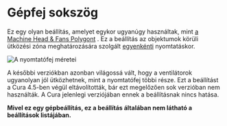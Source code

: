 # Gépfej sokszög

Ez egy olyan beállítás, amelyet egykor ugyanúgy használtak, mint [a Machine Head &amp; Fans Polygont](machine_head_with_fans_polygon.md) . Ez a beállítás az objektumok körüli ütközési zóna meghatározására szolgált [egyenkénti](../blackmagic/print_sequence.md) nyomtatáskor.

![A nyomtatófej méretei](../images/head_dimensions.svg)

A későbbi verziókban azonban világossá vált, hogy a ventilátorok ugyanolyan jól ütközhetnek, mint a nyomtatófej többi része.<!-- ha cura_version &gt;= 4.5 --> Ezt a beállítást a Cura 4.5-ben végül eltávolították, bár ezt megelőzően sok verzióban nem használták. A Cura jelenlegi verziójában ennek a beállításnak nincs hatása.<!-- endif -->

**Mivel ez egy gépbeállítás, ez a beállítás általában nem látható a beállítások listájában.**
